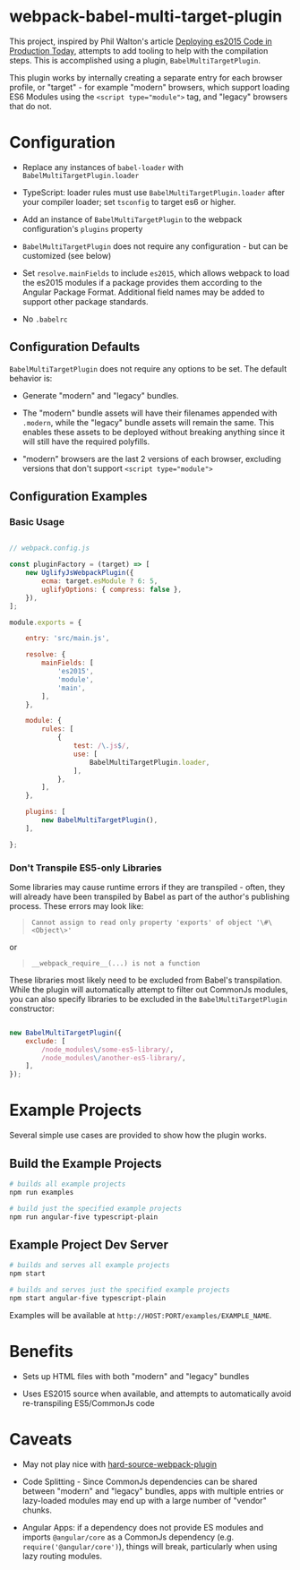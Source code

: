 # webpack-babel-multi-target-plugin

This project, inspired by Phil Walton's article
[Deploying es2015 Code in Production Today](https://philipwalton.com/articles/deploying-es2015-code-in-production-today/),
attempts to add tooling to help with the compilation steps. This is
accomplished using a plugin, `BabelMultiTargetPlugin`.

This plugin works by internally creating a separate entry for each
browser profile, or "target" - for example "modern" browsers, which
support loading ES6 Modules using the `<script type="module">` tag, and
"legacy" browsers that do not.



# Configuration

* Replace any instances of `babel-loader` with `BabelMultiTargetPlugin.loader`

* TypeScript: loader rules must use `BabelMultiTargetPlugin.loader`
after your compiler loader; set `tsconfig` to target es6 or higher.

* Add an instance of `BabelMultiTargetPlugin` to the webpack
 configuration's `plugins` property

* `BabelMultiTargetPlugin` does not require any configuration - but can
be customized (see below)

* Set `resolve.mainFields` to include `es2015`, which allows webpack to
load the es2015 modules if a package provides them according to the
Angular Package Format. Additional field names may be added to support
other package standards.

* No `.babelrc`

## Configuration Defaults

`BabelMultiTargetPlugin` does not require any options to be set. The
default behavior is:

* Generate "modern" and "legacy" bundles.

* The "modern" bundle assets will have their filenames appended with
`.modern`, while the "legacy" bundle assets will remain the same. This
enables these assets to be deployed without breaking anything since it
will still have the required polyfills.

* "modern" browsers are the last 2 versions of each browser, excluding
versions that don't support `<script type="module">`

## Configuration Examples

### Basic Usage

```javascript

// webpack.config.js

const pluginFactory = (target) => [
    new UglifyJsWebpackPlugin({
        ecma: target.esModule ? 6: 5,
        uglifyOptions: { compress: false },
    }),
];

module.exports = {

    entry: 'src/main.js',

    resolve: {
        mainFields: [
            'es2015',
            'module',
            'main',
        ],
    },

    module: {
        rules: [
            {
                test: /\.js$/,
                use: [
                    BabelMultiTargetPlugin.loader,
                ],
            },
        ],
    },

    plugins: [
        new BabelMultiTargetPlugin(),
    ],

};
```


### Don't Transpile ES5-only Libraries

Some libraries may cause runtime errors if they are transpiled - often,
they will already have been transpiled by Babel as part of the author's
publishing process. These errors may look like:

> `Cannot assign to read only property 'exports' of object '\#\<Object\>'`

or

> `__webpack_require__(...) is not a function`

These libraries most likely need to be excluded from Babel's
transpilation. While the plugin will automatically attempt to filter out
CommonJs modules, you can also specify libraries to be excluded in the
`BabelMultiTargetPlugin` constructor:

```javascript

new BabelMultiTargetPlugin({
    exclude: [
        /node_modules\/some-es5-library/,
        /node_modules\/another-es5-library/,
    ],
});
```

# Example Projects
Several simple use cases are provided to show how the plugin works.

## Build the Example Projects
```bash
# builds all example projects
npm run examples

# build just the specified example projects
npm run angular-five typescript-plain
```

## Example Project Dev Server
```bash
# builds and serves all example projects
npm start

# builds and serves just the specified example projects
npm start angular-five typescript-plain
```

Examples will be available at `http://HOST:PORT/examples/EXAMPLE_NAME`.

# Benefits

* Sets up HTML files with both "modern" and "legacy" bundles

* Uses ES2015 source when available, and attempts to automatically avoid
re-transpiling ES5/CommonJs code

# Caveats
* May not play nice with [hard-source-webpack-plugin](https://github.com/mzgoddard/hard-source-webpack-plugin)

* Code Splitting - Since CommonJs dependencies can be shared between
 "modern" and "legacy" bundles, apps with multiple entries or
 lazy-loaded modules may end up with a large number of "vendor" chunks.

* Angular Apps: if a dependency does not provide ES modules and imports `@angular/core` as
a CommonJs dependency (e.g. `require('@angular/core')`), things will break, particularly
when using lazy routing modules.
